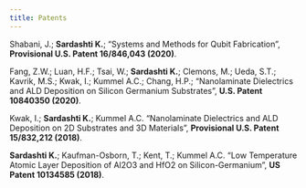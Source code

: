 ```yaml
---
title: Patents
---
```


Shabani, J.; **Sardashti K.**; “Systems and Methods for Qubit Fabrication”, **Provisional U.S. Patent 16/846,043 (2020)**.
 
Fang, Z.W.; Luan, H.F.; Tsai, W.; **Sardashti K.**; Clemons, M.; Ueda, S.T.; Kavrik, M.S.; Kwak, I.; Kummel A.C.; Chang, H.P.; “Nanolaminate Dielectrics and ALD Deposition on Silicon Germanium Substrates”, **U.S. Patent 10840350 (2020)**.
 
Kwak, I.; **Sardashti K.**; Kummel A.C. “Nanolaminate Dielectrics and ALD Deposition on 2D Substrates and 3D Materials”, **Provisional U.S. Patent 15/832,212 (2018)**.
 
**Sardashti K.**; Kaufman-Osborn, T.; Kent, T.; Kummel A.C. “Low Temperature Atomic Layer Deposition of Al2O3 and HfO2 on Silicon-Germanium”, **US Patent 10134585 (2018)**.
